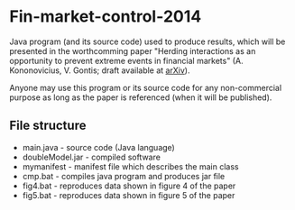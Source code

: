 Fin-market-control-2014
=======================

Java program (and its source code) used to produce results, which will be presented in the worthcomming paper "Herding interactions as an opportunity to prevent extreme events in financial markets" (A. Kononovicius, V. Gontis; draft available at [arXiv](http://arxiv.org/abs/1409.8024)).

Anyone may use this program or its source code for any non-commercial purpose as long as the paper is referenced (when it will be published).

File structure
--------------

* main.java - source code (Java language)
* doubleModel.jar - compiled software
* mymanifest - manifest file which describes the main class
* cmp.bat - compiles java program and produces jar file
* fig4.bat - reproduces data shown in figure 4 of the paper
* fig5.bat - reproduces data shown in figure 5 of the paper
